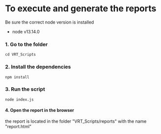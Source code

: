 # To execute and generate the reports


Be sure the correct node version is installed
* node v13.14.0


### 1. Go to the folder

```
cd VRT_Scripts
```
### 2. Install the dependencies

```
npm install
```


### 3. Run the script
 
```
node index.js
```

#### 4. Open the report in the browser
the report is located in the folder "VRT_Scripts/reports" with the name "report.html"

